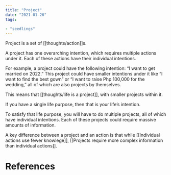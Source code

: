 ```yaml
---
title: "Project"
date: "2021-01-26"
tags:

- "seedlings"
---
```


Project is a set of [[thoughts/action]]s.

A project has one overarching intention, which requires multiple actions under it. Each of these actions have their individual intentions.

For example, a project could have the following intention: “I want to get married on 2022.” This project could have smaller intentions under it like “I want to find the best gown” or “I want to raise Php 100,000 for the wedding,” all of which are also projects by themselves.

This means that [[thoughts/life is a project]], with smaller projects within it.

If you have a single life purpose, then that is your life’s intention.

To satisfy that life purpose, you will have to do multiple projects, all of which have individual intentions. Each of these projects could require massive amounts of information.

A key difference between a project and an action is that while [[Individual actions use fewer knowlege]], [[Projects require more complex information than individual actions]].

# References
